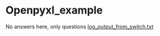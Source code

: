 # Openpyxl_example
No answers here, only questions
[log_output_from_switch.txt](https://github.com/Invisasura/Openpyxl_example/files/10146633/log_output_from_switch.txt)
